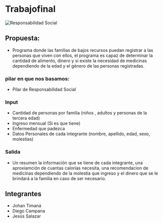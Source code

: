 # Trabajofinal

 ![Responsabilidad Social](http://asesoria-asesores-fiscales.es/files/media/image/articles/2019/02/original/1731colaboracion+social.jpg)

## Propuesta: 
* Programa donde las familias de bajos recursos puedan registrar a las personas que viven con ellos, el programa es capaz de determinar la cantidad de alimento, dinero y si existe la necesidad de medicinas dependiendo de la edad y el género de las personas registradas.



### pilar en que nos basamos:
* Pilar de Responsabilidad Social

### Input
* Cantidad de personas por familia (niños , adultos y personas de la tercera edad)
* Ingreso mensual (Si es que tiene)
* Enfermedad que padezca 
* Datos Personales de cada integrante (nombre, apellido, edad, sexo, molestias)

### Salida
* Un resumen la información que se tiene de cada integrante, una aproxiamción de cuantas calorías necesita, una recomendacion de medicinas dependiendo de la molestia que ingreso y el dinero que se le brindará a la familia en caso de ser necesario.



## Integrantes

* Johan Timaná
* Diego Campana
* Jesús Salazar


